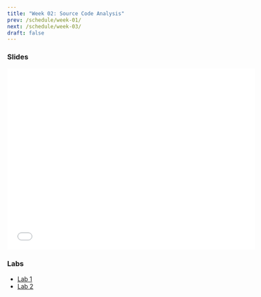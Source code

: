 ```yaml
---
title: "Week 02: Source Code Analysis"
prev: /schedule/week-01/
next: /schedule/week-03/
draft: false
---
```


### Slides

<iframe src="/404.html" width="576" height="420" title="Week 2" scrolling="no" frameborder="0" webkitallowfullscreen mozallowfullscreen allowfullscreen></iframe>

### Labs

- [Lab 1](lab-1/)
- [Lab 2](lab-2/)
